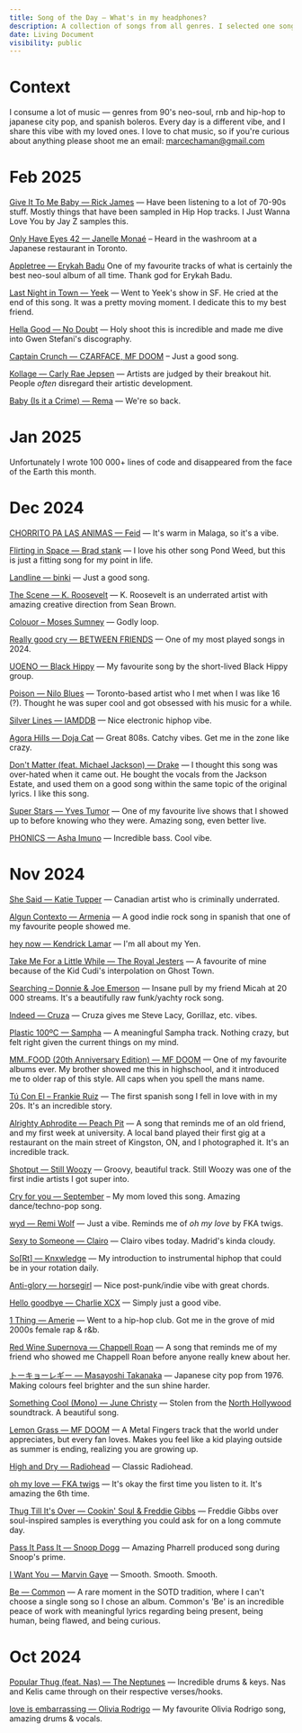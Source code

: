 ```yaml
---
title: Song of the Day — What's in my headphones?
description: A collection of songs from all genres. I selected one song a day.
date: Living Document
visibility: public
---
```


# Context

I consume a lot of music — genres from 90's neo-soul, rnb and hip-hop to japanese city pop, and spanish boleros. Every day is a different vibe, and I share this vibe with my loved ones. I love to chat music, so if you're curious about anything please shoot me an email: [marcechaman@gmail.com](mailto:marcechaman@gmail.com)

# Feb 2025

[Give It To Me Baby — Rick James](https://open.spotify.com/track/13v3siPyvy5TTEZYmGPPse) — Have been listening to a lot of 70-90s stuff. Mostly things that have been sampled in Hip Hop tracks. I Just Wanna Love You by Jay Z samples this.

[Only Have Eyes 42 — Janelle Monaé](https://open.spotify.com/track/6kIgzGx7gH0qAKTFTF5GsU) – Heard in the washroom at a Japanese restaurant in Toronto.

[Appletree — Erykah Badu](https://open.spotify.com/track/2jAn0rAOyLW6hIEuIDNcoT) One of my favourite tracks of what is certainly the best neo-soul album of all time. Thank god for Erykah Badu.

[Last Night in Town — Yeek](https://open.spotify.com/track/443rEfcbDOOVkXHhMmBnGc) — Went to Yeek's show in SF. He cried at the end of this song. It was a pretty moving moment. I dedicate this to my best friend.

[Hella Good — No Doubt](https://open.spotify.com/track/6AfLmKXzhEZjwiVPs5jhdV) — Holy shoot this is incredible and made me dive into Gwen Stefani's discography.

[Captain Crunch — CZARFACE, MF DOOM](https://open.spotify.com/track/434tfsuXXgs7muK9KebirA) – Just a good song.

[Kollage — Carly Rae Jepsen](https://open.spotify.com/track/1ZG3a8kVmKcviDKqXaANIb) — Artists are judged by their breakout hit. People _often_ disregard their artistic development.

[Baby (Is it a Crime) — Rema](https://open.spotify.com/track/6NOrpcicPUh2eaj8bAD44u) — We're so back.

# Jan 2025

Unfortunately I wrote 100 000+ lines of code and disappeared from the face of the Earth this month.

# Dec 2024

[CHORRITO PA LAS ANIMAS — Feid](https://open.spotify.com/track/0CYTGMBYkwUxrj1MWDLrC5) — It's warm in Malaga, so it's a vibe.

[Flirting in Space — Brad stank](https://open.spotify.com/track/25SY7VEoZx08QrLUUKP4MC) — I love his other song Pond Weed, but this is just a fitting song for my point in life.

[Landline — binki](https://open.spotify.com/track/5H9wA29ptgnn7mXAHKhUKc) — Just a good song.

[The Scene — K. Roosevelt](https://open.spotify.com/track/5hZyeuEcuOf9zSnGEQz89z) — K. Roosevelt is an underrated artist with amazing creative direction from Sean Brown.

[Colouor – Moses Sumney](https://open.spotify.com/track/5pWCBzDSlwoZHozY9XPnr3) — Godly loop.

[Really good cry — BETWEEN FRIENDS](https://open.spotify.com/track/21wqK6CoGjIY0BEGU6D0RC) — One of my most played songs in 2024.

[UOENO — Black Hippy](https://open.spotify.com/track/4wuqlQXpPpEVRhCCyvoe1u) — My favourite song by the short-lived Black Hippy group.

[Poison — Nilo Blues](https://open.spotify.com/track/6YB6L559W9IoLNm2JhRGTd) — Toronto-based artist who I met when I was like 16 (?). Thought he was super cool and got obsessed with his music for a while.

[Silver Lines — IAMDDB](https://open.spotify.com/track/5cAFeRYZDlYNBOQYfEo0NB) — Nice electronic hiphop vibe.

[Agora Hills — Doja Cat](https://open.spotify.com/track/5PyDJG7SQRgWXefgexqIge) — Great 808s. Catchy vibes. Get me in the zone like crazy.

[Don't Matter (feat. Michael Jackson) — Drake](https://open.spotify.com/track/6G8kHiVZ1jW7vHMPVRNZU0) — I thought this song was over-hated when it came out. He bought the vocals from the Jackson Estate, and used them on a good song within the same topic of the original lyrics. I like this song.

[Super Stars — Yves Tumor](https://open.spotify.com/track/4dWltT1kwOojQQyZJMs5tw) — One of my favourite live shows that I showed up to before knowing who they were. Amazing song, even better live.

[PHONICS — Asha Imuno](https://open.spotify.com/track/3CR4lqVVx9F96vkd7QAEmJ) — Incredible bass. Cool vibe.

# Nov 2024

[She Said — Katie Tupper](https://open.spotify.com/track/3CR4lqVVx9F96vkd7QAEmJ) — Canadian artist who is criminally underrated.

[Algun Contexto — Armenia](https://open.spotify.com/track/5QXHKLeR2TO5PAOJCAkz5n) — A good indie rock song in spanish that one of my favourite people showed me.

[hey now — Kendrick Lamar](https://open.spotify.com/track/6uBBABC1IPIjUCHZkzjlls) — I'm all about my Yen.

[Take Me For a Little While — The Royal Jesters](https://open.spotify.com/track/6uBBABC1IPIjUCHZkzjlls) — A favourite of mine because of the Kid Cudi's interpolation on Ghost Town.

[Searching – Donnie & Joe Emerson](https://open.spotify.com/track/7GfZglyfN0cBVycLol5cjk) — Insane pull by my friend Micah at 20 000 streams. It's a beautifully raw funk/yachty rock song.

[Indeed — Cruza](https://open.spotify.com/track/1jASJWOio1y6HX9noE7FWi) — Cruza gives me Steve Lacy, Gorillaz, etc. vibes.

[Plastic 100ºC — Sampha](https://open.spotify.com/track/0ah6qyhi2jlBP6D7JLxZrt) — A meaningful Sampha track. Nothing crazy, but felt right given the current things on my mind.

[MM..FOOD (20th Anniversary Edition) — MF DOOM](https://open.spotify.com/album/4osUXHB3fDXwyrtRKvBE2m) — One of my favourite albums ever. My brother showed me this in highschool, and it introduced me to older rap of this style. All caps when you spell the mans name.

[Tú Con El – Frankie Ruiz](https://open.spotify.com/track/4SQQXTfDQQzqMYt9Ems7A1) — The first spanish song I fell in love with in my 20s. It's an incredible story.

[Alrighty Aphrodite — Peach Pit](https://open.spotify.com/track/6OiRh4kttAs1YWglvTcYkB) — A song that reminds me of an old friend, and my first week at university. A local band played their first gig at a restaurant on the main street of Kingston, ON, and I photographed it. It's an incredible track.

[Shotput — Still Woozy](https://open.spotify.com/track/4nUIq4IuoIiHKYdov9A4Yg) — Groovy, beautiful track. Still Woozy was one of the first indie artists I got super into.

[Cry for you — September](https://open.spotify.com/track/1mvZErZBp7WZT3HfGBykao) – My mom loved this song. Amazing dance/techno-pop song.

[wyd — Remi Wolf](https://open.spotify.com/track/2W47Qlm2vTrGXWXdf4lxka) — Just a vibe. Reminds me of _oh my love_ by FKA twigs.

[Sexy to Someone — Clairo](https://open.spotify.com/track/3awweDjWIuXNMogMClJnvE) — Clairo vibes today. Madrid's kinda cloudy.

[So[Rt] — Knxwledge](https://open.spotify.com/track/5njl9itJnzGvbJQp0T6gh1) — My introduction to instrumental hiphop that could be in your rotation daily.

[Anti-glory — horsegirl](https://open.spotify.com/track/7xxeSJJ25Gu6dRBv8v7tKK) — Nice post-punk/indie vibe with great chords.

[Hello goodbye — Charlie XCX](https://open.spotify.com/track/7KA5C1c2byqgzCCgdo0nZR) — Simply just a good vibe.

[1 Thing — Amerie](https://open.spotify.com/track/1mnqraQ8oV8MX92rdOFLWW) — Went to a hip-hop club. Got me in the grove of mid 2000s female rap & r&b.

[Red Wine Supernova — Chappell Roan](https://open.spotify.com/track/7FOgcfdz9Nx5V9lCNXdBYv) — A song that reminds me of my friend who showed me Chappell Roan before anyone really knew about her.

[トーキョーレギー — Masayoshi Takanaka](https://open.spotify.com/track/5floNyItopWZyB4IzKrJtW) — Japanese city pop from 1976. Making colours feel brighter and the sun shine harder.

[Something Cool (Mono) — June Christy](https://open.spotify.com/track/2mqjKGlSdJHdjCQHtOx6PD) — Stolen from the [North Hollywood](https://www.google.com/search?gs_ssp=eJzj4tVP1zc0zLJIzzUpKzQxYPSSzssvKslQyMjPyaksz89PUcjMyUlNT8xRSM4sAwA-8Q8i&q=north+hollywood+illegal+civ) soundtrack. A beautiful song.

[Lemon Grass — MF DOOM](https://open.spotify.com/track/14hca4SHRBbKZkzPI0xXDL) — A Metal Fingers track that the world under appreciates, but every fan loves. Makes you feel like a kid playing outside as summer is ending, realizing you are growing up.

[High and Dry — Radiohead](https://open.spotify.com/track/2a1iMaoWQ5MnvLFBDv4qkf) — Classic Radiohead.

[oh my love — FKA twigs](https://open.spotify.com/track/5dEJc0rHuTVxtl1xljDbRv?nd=1&dl) — It's okay the first time you listen to it. It's amazing the 6th time.

[Thug Till It's Over — Cookin' Soul & Freddie Gibbs](https://open.spotify.com/track/41vSsnP46DpUZC0YoNyk3U) — Freddie Gibbs over soul-inspired samples is everything you could ask for on a long commute day.

[Pass It Pass It — Snoop Dogg](https://open.spotify.com/track/771aM9AY5YUx1OWl8tPJNG) — Amazing Pharrell produced song during Snoop's prime.

[I Want You — Marvin Gaye](https://open.spotify.com/track/2gmWJA9oF4GD2Vw5QoRqu1) — Smooth. Smooth. Smooth.

[Be — Common](https://open.spotify.com/album/2UuvBxV56QWWj2uviGS0up) — A rare moment in the SOTD tradition, where I can't choose a single song so I chose an album. Common's 'Be' is an incredible peace of work with meaningful lyrics regarding being present, being human, being flawed, and being curious.

# Oct 2024

[Popular Thug (feat. Nas) — The Neptunes](https://open.spotify.com/track/4wWHyQTz1QgmhIjyPm8bSk) — Incredible drums & keys. Nas and Kelis came through on their respective verses/hooks.

[love is embarrassing — Olivia Rodrigo](https://open.spotify.com/track/26QLJMK8G0M06sk7h7Fkse) — My favourite Olivia Rodrigo song, amazing drums & vocals.
